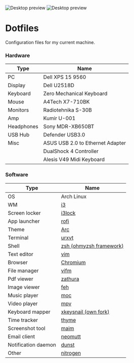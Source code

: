 ![Desktop preview](https://sun9-17.userapi.com/c205728/v205728393/60f8e/27JEiXp4dng.jpg)
![Desktop preview](https://sun9-8.userapi.com/c854128/v854128393/1edfb1/mqwJoUg6K70.jpg)

# Dotfiles
Configuration files for my current machine.

### Hardware

| Type | Name |
| --- | --- |
| PC | Dell XPS 15 9560 |
| Display | Dell U2518D |
| Keyboard | Zero Mechanical Keyboard |
| Mouse | A4Tech X7-710BK |
| Monitors | Radiotehnika S-30B |
| Amp | Kumir U-001 |
| Headphones | Sony MDR-XB650BT |
| USB Hub | Defender USB3.0 |
| Misc | ASUS USB 2.0 to Ethernet Adapter |
| | DualShock 4 Controller |
| | Alesis V49 Midi Keyboard |

### Software
| Type | Name |
| --- | --- |
| OS | Arch Linux |
| WM | [i3](https://github.com/i3/i3) |
| Screen locker | [i3lock](https://github.com/i3/i3lock) |
| App launcher | [rofi](https://github.com/davatorium/rofi) |
| Theme | [Arc](https://github.com/arc-design/arc-theme) |
| Terminal | [urxvt](https://github.com/exg/rxvt-unicode) |
| Shell | [zsh (ohmyzsh framework)](https://github.com/ohmyzsh/ohmyzsh) |
| Text editor | [vim](https://github.com/vim/vim) |
| Browser | [Chromium](https://github.com/chromium/chromium) |
| File manager | [vifm](https://github.com/vifm/vifm) |
| Pdf viewer | [zathura](https://github.com/pwmt/zathura) |
| Image viewer | [feh](https://github.com/derf/feh) |
| Music player | [moc](https://github.com/jonsafari/mocp) |
| Video player | [mpv](https://github.com/mpv-player/mpv) |
| Keyboard mapper | [xkeysnail (own fork)](https://github.com/ivanjermakov/xkeysnail) |
| Time tracker | [thyme](https://github.com/sourcegraph/thyme) |
| Screenshot tool | [maim](https://github.com/naelstrof/maim) |
| Email client | [neomutt](https://github.com/neomutt/neomutt) |
| Notification daemon | [dunst](https://github.com/dunst-project/dunst) |
| Other | [nitrogen](https://github.com/l3ib/nitrogen) |
